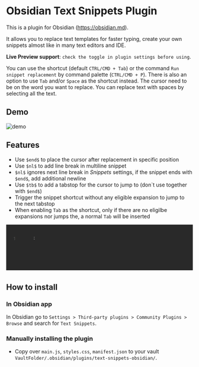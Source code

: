 # Obsidian Text Snippets Plugin

This is a plugin for Obsidian (https://obsidian.md).

It allows you to replace text templates for faster typing, create your own snippets almost like in many text editors and IDE. 

**Live Preview support**: ```check the toggle in plugin settings before using```.

You can use the shortcut (default `CTRL/CMD + Tab`) or the command `Run snippet replacement` by command palette (`CTRL/CMD + P`). There is also an option to use `Tab` and/or `Space` as the shortcut instead. The cursor need to be on the word you want to replace. You can replace text with spaces by selecting all the text.

## Demo

![demo](https://raw.githubusercontent.com/ArianaKhit/text-snippets-obsidian/main/demo.gif)

## Features
- Use ```$end$``` to place the cursor after replacement in specific position
- Use ```$nl$``` to add line break in multiline snippet
- ```$nl$``` ignores next line break in _Snippets_ settings, if the snippet ends with ```$end$```, add additional newline
- Use ```$tb$``` to add a tabstop for the cursor to jump to (don`t use together with ```$end$```)
- Trigger the snippet shortcut without any eligible expansion to jump to the next tabstop
- When enabling `Tab` as the shortcut, only if there are no eligilbe expansions nor jumps the, a normal `Tab` will be inserted

![tabstop-demo](https://raw.githubusercontent.com/Arax20/text-snippets-obsidian/main/tabstop_demo.gif)

## How to install

### In Obsidian app

In Obsidian go to `Settings > Third-party plugins > Community Plugins > Browse` and search for `Text Snippets`.

### Manually installing the plugin

- Copy over `main.js`, `styles.css`, `manifest.json` to your vault `VaultFolder/.obsidian/plugins/text-snippets-obsidian/`.

